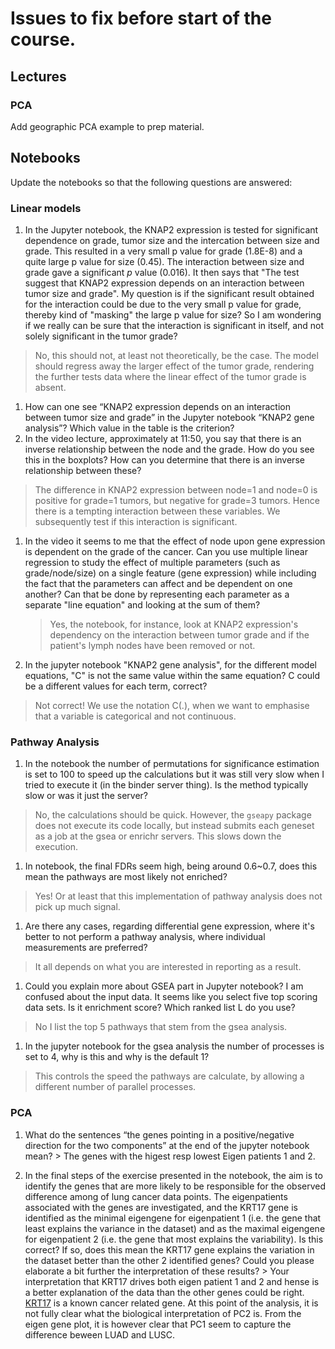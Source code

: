 # Issues to fix before start of the course.

## Lectures

### PCA

Add geographic PCA example to prep material.


## Notebooks

Update the notebooks so that the following questions are answered:

### Linear models
1. In the Jupyter notebook, the KNAP2 expression is tested for significant dependence on grade, tumor size and the intercation between size and grade. This resulted in a very small p value for grade (1.8E-8) and a quite large p value for size (0.45). The interaction between size and grade gave a significant *p* value (0.016). It then says that "The test suggest that KNAP2 expression depends on an interaction between tumor size and grade". My question is if the significant result obtained for the interaction could be due to the very small p value for grade, thereby kind of "masking" the large p value for size? So I am wondering if we really can be sure that the interaction is significant in itself, and not solely significant in the tumor grade?
 > No, this should not, at least not theoretically, be the case. The model should regress away the larger effect of the tumor grade, rendering the further tests data where the linear effect of the tumor grade is absent.

 1. How can one see “KNAP2 expression depends on an interaction between tumor size and grade” in the Jupyter notebook “KNAP2 gene analysis”? Which value in the table is the criterion?  
 1. In the video lecture, approximately at 11:50, you say that there is an inverse relationship between the node and the grade. How do you see this in the boxplots? How can you determine that there is an inverse relationship between these?
   >  The difference in KNAP2 expression between node=1 and node=0 is positive for grade=1 tumors, but negative for grade=3 tumors. Hence there is a tempting interaction between these variables. We subsequently test if this interaction is significant.  

1. In the video it seems to me that the effect of node upon gene expression is dependent on the grade of the cancer. Can you use multiple linear regression to study the effect of multiple parameters (such as grade/node/size) on a single feature (gene expression) while including the fact that the parameters can affect and be dependent on one another? Can that be done by representing each parameter as a separate "line equation" and looking at the sum of them?
    > Yes, the notebook, for instance, look at KNAP2 expression's dependency on the interaction between tumor grade and if the patient's lymph nodes have been removed or not.

1. In the jupyter notebook "KNAP2 gene analysis", for the different model equations, "C" is not the same value within the same equation? C could be a different values for each term, correct?
  > Not correct! We use the notation C(.), when we want to emphasise that a variable is categorical and not continuous.

### Pathway Analysis

1. In the notebook the number of permutations for significance estimation is set to 100 to speed up the calculations but it was still very slow when I tried to execute it (in the binder server thing). Is the method typically slow or was it just the server?
 >  No, the calculations should be quick. However, the `gseapy` package does not execute its code locally, but instead submits each geneset as a job at the gsea or enrichr servers. This slows down the execution.

1. In notebook, the final FDRs seem high, being around 0.6~0.7, does this mean the pathways are most likely not enriched?
> Yes! Or at least that this implementation of pathway analysis does not pick up much signal.

1. Are there any cases, regarding differential gene expression, where it's better to not perform a pathway analysis, where individual measurements are preferred?
  > It all depends on what you are interested in reporting as a result.  

1. Could you explain more about GSEA part in Jupyter notebook? I am confused about the input data. It seems like you select five top scoring data sets. Is it enrichment score? Which ranked list L do you use?
  > No I list the top 5 pathways that stem from the gsea analysis.

1. In the jupyter notebook for the gsea analysis the number of processes is set to 4, why is this and why is the default 1?
  > This controls the speed the pathways are calculate, by allowing a different number of parallel processes.

### PCA

  1. What do the sentences “the genes pointing in a positive/negative direction for the two components” at the end of the jupyter notebook mean?
    > The genes with the higest resp lowest Eigen patients 1 and 2.

  1. In the final steps of the exercise presented in the notebook, the aim is to identify the genes that are more likely to be responsible for the observed difference among of lung cancer data points. The eigenpatients associated with the genes are investigated, and the KRT17 gene is identified as the minimal eigengene for eigenpatient 1 (i.e. the gene that least explains the variance in the dataset) and as the maximal eigengene for eigenpatient 2 (i.e. the gene that most explains the variability). Is this correct?  If so, does this mean the KRT17 gene explains the variation in the dataset better than the other 2 identified genes? Could you please elaborate a bit further the interpretation of these results?
    > Your interpretation that KRT17 drives both eigen patient 1 and 2 and hense is a better explanation of the data than the other genes could be right. [KRT17](https://www.proteinatlas.org/ENSG00000128422-KRT17/pathology) is a known cancer related gene. At this point of the analysis, it is not fully clear what the biological interpretation of PC2 is.  From the eigen gene plot, it is however clear that PC1 seem to capture the difference beween LUAD and LUSC.
